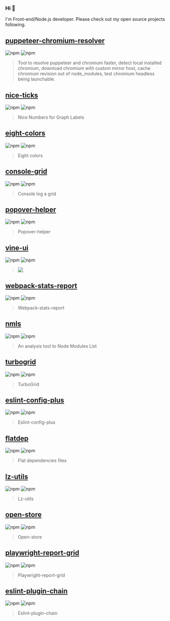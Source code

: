 ### Hi 👋

I'm Front-end/Node.js developer. Please check out my open source projects following.

## [puppeteer-chromium-resolver](https://github.com/cenfun/puppeteer-chromium-resolver)
![npm](https://img.shields.io/npm/v/puppeteer-chromium-resolver) 
![npm](https://img.shields.io/npm/dw/puppeteer-chromium-resolver)
> Tool to resolve puppeteer and chromium faster, detect local installed chromium, download chromium with custom mirror host, cache chromium revision out of node_modules, test chromium headless being launchable.


## [nice-ticks](https://github.com/cenfun/nice-ticks)
![npm](https://img.shields.io/npm/v/nice-ticks) 
![npm](https://img.shields.io/npm/dw/nice-ticks)
> Nice Numbers for Graph Labels


## [eight-colors](https://github.com/cenfun/eight-colors)
![npm](https://img.shields.io/npm/v/eight-colors) 
![npm](https://img.shields.io/npm/dw/eight-colors)
> Eight colors


## [console-grid](https://github.com/cenfun/console-grid)
![npm](https://img.shields.io/npm/v/console-grid) 
![npm](https://img.shields.io/npm/dw/console-grid)
> Console log a grid


## [popover-helper](https://github.com/cenfun/popover-helper)
![npm](https://img.shields.io/npm/v/popover-helper) 
![npm](https://img.shields.io/npm/dw/popover-helper)
> Popover-helper


## [vine-ui](https://github.com/cenfun/vine-ui)
![npm](https://img.shields.io/npm/v/vine-ui) 
![npm](https://img.shields.io/npm/dw/vine-ui)
> ![](/Scripts/vine.jpg)


## [webpack-stats-report](https://github.com/cenfun/webpack-stats-report)
![npm](https://img.shields.io/npm/v/webpack-stats-report) 
![npm](https://img.shields.io/npm/dw/webpack-stats-report)
> Webpack-stats-report


## [nmls](https://github.com/cenfun/nmls)
![npm](https://img.shields.io/npm/v/nmls) 
![npm](https://img.shields.io/npm/dw/nmls)
> An analysis tool to Node Modules List


## [turbogrid](https://github.com/cenfun/turbogrid)
![npm](https://img.shields.io/npm/v/turbogrid) 
![npm](https://img.shields.io/npm/dw/turbogrid)
> TurboGrid


## [eslint-config-plus](https://github.com/cenfun/eslint-config-plus)
![npm](https://img.shields.io/npm/v/eslint-config-plus) 
![npm](https://img.shields.io/npm/dw/eslint-config-plus)
> Eslint-config-plus


## [flatdep](https://github.com/cenfun/flatdep)
![npm](https://img.shields.io/npm/v/flatdep) 
![npm](https://img.shields.io/npm/dw/flatdep)
> Flat dependencies files


## [lz-utils](https://github.com/cenfun/lz-utils)
![npm](https://img.shields.io/npm/v/lz-utils) 
![npm](https://img.shields.io/npm/dw/lz-utils)
> Lz-utils


## [open-store](https://github.com/cenfun/open-store)
![npm](https://img.shields.io/npm/v/open-store) 
![npm](https://img.shields.io/npm/dw/open-store)
> Open-store


## [playwright-report-grid](https://github.com/cenfun/playwright-report-grid)
![npm](https://img.shields.io/npm/v/playwright-report-grid) 
![npm](https://img.shields.io/npm/dw/playwright-report-grid)
> Playwright-report-grid


## [eslint-plugin-chain](https://github.com/cenfun/eslint-plugin-chain)
![npm](https://img.shields.io/npm/v/eslint-plugin-chain) 
![npm](https://img.shields.io/npm/dw/eslint-plugin-chain)
> Eslint-plugin-chain

